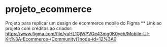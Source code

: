 # projeto_ecommerce

Projeto para replicar um design de ecommerce mobile do Figma
\*\*
Link ao projeto com créditos ao criador: https://www.figma.com/file/yuHL1GjWPVGe43mg0K0yeh/Mobile-UI-Kit%3A-Ecommerce-(Community)?node-id=12%3A0
